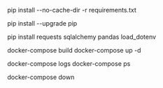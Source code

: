 pip install --no-cache-dir -r requirements.txt

<!-- # pip cache purge -->
pip install --upgrade pip
<!-- pip install poetry -->
<!-- pip install apache-airflow==2.2.3 -->
<!-- pip install apache-airflow-providers-docker  <== apache/airflow:2.2.3 image must have these -->
pip install requests sqlalchemy pandas load_dotenv

docker-compose build 
docker-compose up -d

docker-compose logs
docker-compose ps

docker-compose down